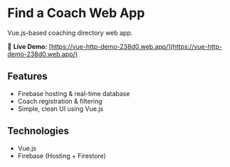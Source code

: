# Find a Coach Web App

Vue.js-based coaching directory web app.

🚀 **Live Demo:** [https://vue-http-demo-238d0.web.app/](https://vue-http-demo-238d0.web.app/)

## Features
- Firebase hosting & real-time database
- Coach registration & filtering
- Simple, clean UI using Vue.js

## Technologies
- Vue.js
- Firebase (Hosting + Firestore)
